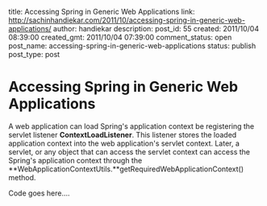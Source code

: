 title: Accessing Spring in Generic Web Applications
link: http://sachinhandiekar.com/2011/10/accessing-spring-in-generic-web-applications/
author: handiekar
description: 
post_id: 55
created: 2011/10/04 08:39:00
created_gmt: 2011/10/04 07:39:00
comment_status: open
post_name: accessing-spring-in-generic-web-applications
status: publish
post_type: post

# Accessing Spring in Generic Web Applications

A web application can load Spring's application context be registering the servlet listener **ContextLoadListener**. This listener stores the loaded application context into the web application's servlet context. Later, a servlet, or any object that can access the servlet context can access the Spring's application context through the **WebApplicationContextUtils.**getRequiredWebApplicationContext() method. 

  
Code goes here....